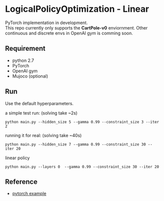 # LogicalPolicyOptimization - Linear

PyTorch implementation in development.     
This repo currently only supports the **CartPole-v0** enviornment. Other continuous and discrete envs in OpenAI gym is comming soon. 

## Requirement
- python 2.7
- PyTorch
- OpenAI gym
- Mujoco (optional)


## Run
Use the default hyperparameters.

a simple test run: (solving take ~2s)
```
python main.py --hidden_size 5 --gamma 0.99 --constraint_size 3 --iter 2
```

running it for real: (solving take ~40s)
```
python main.py --hidden_size 7 --gamma 0.99 --constraint_size 30 --iter 20
```

linear policy
```
python main.py --layers 0  --gamma 0.99 --constraint_size 30 --iter 20
```
## Reference
- [pytorch example](https://github.com/pytorch/examples/blob/master/reinforcement_learning/reinforce.py)
